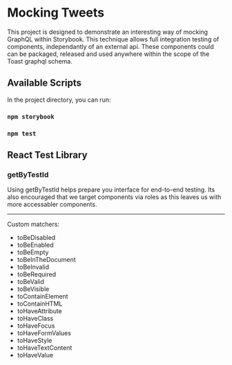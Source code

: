 # Mocking Tweets

This project is designed to demonstrate an interesting way of mocking GraphQL within Storybook. This technique allows full integration testing of components, independantly of an external api. These components could can be packaged, released and used anywhere within the scope of the Toast graphql schema.

## Available Scripts

In the project directory, you can run:

### `npm storybook`

### `npm test`

## React Test Library

### getByTestId

Using getByTestId helps prepare you interface for end-to-end testing. Its also encouraged that we target components via roles as this leaves us with more accessabler components.

---

Custom matchers:

* toBeDisabled
* toBeEnabled
* toBeEmpty
* toBeInTheDocument
* toBeInvalid
* toBeRequired
* toBeValid
* toBeVisible
* toContainElement
* toContainHTML
* toHaveAttribute
* toHaveClass
* toHaveFocus
* toHaveFormValues
* toHaveStyle
* toHaveTextContent
* toHaveValue
